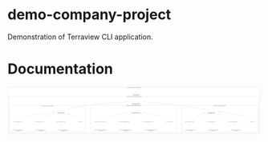 # demo-company-project

Demonstration of Terraview CLI application.


# Documentation

![Cloud Architecture diagram](diagram_9503724736.png)